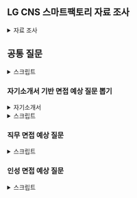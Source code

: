## LG CNS 스마트팩토리 자료 조사

<details>
<summary>자료 조사</summary>

스마트팩토리란?

- 공정의 전 과정을 정보통신기술로 통합해 사람과 기계를 연결하는 스마트한 공장
- IoT, 빅데이터 등을 활용해 효율성을 높인 지능형 공장
- 공장 자동화에서 한걸음 더 나아간 디지털 전환
- 제조업의 DX

스마트 팩토리 관련 담당 기술

- MES: 제조 실행 시스템
- RMS: 설비 레시피 관리 시스템
- SPC: 통계적 분석 방법으로 공정 관리

행동 방식

- 정직
- 공정한 대우
- 실력을 통한 정당한 경쟁
- 정도 경영

고객을 위한 가치창조

- 고객중시
- 실질적 가치 제공
- 혁신을 통한 창조

인간존중의 경영

- 창의, 자율
- 인간 중시
- 능력개발 및 발휘 극대화
- 성과주의

## 면접 기출(내 답변으로 바꿈)

### 인터넷에서 찾은 것

- 개발 말고 장단점은 무엇인가?
  - 장점은 소통을 좋아한다는 점입니다.
  - 팀 프로젝트를 진행하면서 회의를 일 2회 진행하고, 중요한 부분이 있어서 결정해야 할 때도 팀원들과 토의하여 결정하곤 합니다.
  - 그러자 다양한 관점에서 프로젝트를 진행할 수 있고, 낭비되는 자원 없이 자원을 활용할 수 있었습니다.
  - 단점은 원칙주의자라는 점입니다.
  - 팀에서 정해둔 규칙이나, 스스로 정한 규칙을 지키지 못하는 상황이 되면 답답함을 느낍니다.
  - 하지만 다른 사람에게 저만의 규칙을 강요하진 않고, 스스토 다른 사람에게는 규칙을 강요하지 말자는 규칙을 만들어서 지키고 있습니다.
- 가장 기억에 남는 프로젝트
  - 신한은행 해커톤에 참가하여 여행 결제 내역 관리 및 정산 시스템을 구축한 경험이 있는데, 해당 프로젝트가 가장 기억에 남습니다.
  - 짧은 시간 내에 프로젝트를 완성해야 하는 만큼 인력이 정말 중요했는데, 초기에 1명이 불참하게 되었습니다.
  - 그래서 제가 인프라와 백엔드를 혼자 맡았고, 특히 인프라의 경우 처음 해보는 분야라 굉장히 부담으로 다가왔습니다.
  - 그래도 Docker와 Jenkins를 활용하여 CI/CD 환경을 구축했고, 22개의 API를 개발하며 프로젝트를 완수했습니다.
- 우리 회사에서 하고싶은 일이 무엇인가?
  - 생산 현장에서 도메인 지식을 바탕으로 디지털 신기술과 제조 기술이 융합 된 지능화된 오퍼레이션을 구현하는 전문가
    - 이걸 활용해서 내용을 만들어보자
  - Factova를 의뢰받은 공장에 도입하고 구축하는 일을 수행하고 싶습니다.
  - 새로운 분야에 스마트팩토리를 구축하며 점차 Factova를 범용적인 스마트팩토리 솔루션으로 개발하고,
  - 다시 적용하는 선순환에 기여하고 싶습니다.
- 왜 스마트 팩토리가 하고 싶은가?
  - 다른 분야들도 정말 중요하지만, 제조의 경우 기업에서 연구 및 개발한 상품들이 소비자에게 전달되기 직전의 과정입니다.
  - 그 과정에서의 혁신, 그리고 DX는 기업의 매출에 직접적인 영향을 미친다고 생각했습니다.
  - 또한 Data 역량과 IT 역량을 지금까지 쌓아왔는데, 이를 활용해서 제조에 기여하는 직무가 스마트팩토리였기에 지원했습니다.
- LG CNS를 왜 선택했는가, 단순 기술력 때문인가?
  - 다양한 산업군에 스마트팩토리 솔루션을 제공하기 때문입니다.
  - 현대, 두산, 그리고 LG 계열사들에 Factova를 제공함으로써 얻은 인사이트를 기반으로
  - 추후 스마트팩토리 시장에서도 강세를 나타낼 것이라 생각했습니다.
- 공장 지능화 이런 것이 하고 싶단 말인가?
  - 공장 지능화, 제조 기술 개발, 버츄얼 팩토리 등 어떤 분야를 맡아도 상관없지만, 굳이 하나를 고르자면 공장 지능화에 관심이 있습니다.
  - 도메인 지식을 쌓고, 이를 기반으로 공장을 지능화하는 과정이 스마트팩토리 구축의 핵심이라고 생각해서 가장 관심이 있습니다.
- 기업이 기술력만 좋아서는 문제가 된다. 기업이 뭐하는 곳이라 생각하는가?
  - 기업은 소비자가 원하는 것을 제공하는 곳입니다.
- LG CNS 매출을 아는가? 기술력도 중요하지만 매출도 굉장히 중요한 부분을 차지한다. 알려주고 싶었다.
  - 5조 5천억이더라, 매출이익은 6천억이었음.
- Django MVC의 흐름을 이야기해보라.
  - https://velog.io/@khmin1017/Django-%EC%9E%A5%EA%B3%A0%EC%9D%98-MVTMVC-%ED%8C%A8%ED%84%B4
- 여기 전공자도 있고 비전공자도 있다. 직무와 연관해서 학기 중 인상 깊게 들었던 전공 3가지만 성적과 함께 말해보라
  - 데이터베이스 이론 및 실습
  - 경영정보시스템및실습
  - 실험적자료분석
- 스마트팩토리에 대해서 아는 대로 말해보세요.
- 대학교 프로젝트 중에서 가장 기억에 남는 게 무엇인가요?
- LG CNS가 제공했거나 현재 서비스 중인 시스템에 대해 아는 게 있나요?
- 왜 SI?
- B2B랑 B2C의 차이?

### 어없새 기출

자기소개 대충 함.

1. 전공이 기계공학인데 IT쪽으로 옮기게 된 계기가 무엇인가?

스스로 무언가 해낼 수 있다는 부분이 매력적이었다.
기계공학은 예를들어 자동차 이런건 혼자 못한다.
근데 파이썬으로 이것 저것 해볼 수 있는게 재밌었다.

1-1. 혼자서 할 수 있는 매력이 있다?

시작할 때는 그렇게 생각했는데
부캠 하다보니까 혼자서는 힘들긴 하더라.

1-2. 5명이서 부캠 해보면 역할이 있었을텐데 내 역할은 무엇인가?

그때 당시에는 다른 팀원들에 비해 IT 지식이 조금 부족한 것을 인지.
수학적 역량을 활용해 AI 모델링 부분에서 역할을 다함

1-3. 코딩은 어디서 배웠냐?

카투사에서 남는 시간에 파이썬 좀 하면서 시작함
실험 데이터 자동화, OCR 등 하면서 조금 practical하게 능력 키움
이후 부캠 참여

1-5. 코테 점수 좀 좋은데 잘본지 알고 있었냐? 너 점수 확인 가능함?

테케만 볼 수 있었는데, 일단 다 풀었다고 생각은 했다.

1. 프로젝트 중에 자랑스럽게 얘기할 수 있는것은? 상세하게 얘기해봐라.

메이플 코디 아이템 추천 프로젝트.

데이터 적제 ~ 유저 단까지 진행
백엔드, GCP를 이용한 데이터 적제, 파이토치를 이용한 AI 모델링 담담

2-1. 지원서나 방금 얘기한거 보면 AI에 관심 있어 보이는데 ERP는 어때? 뭐 알고있는거 없어?

솔직히 ERP가 뭔지 몰랐다. 아빠가 회사에서 하던 일? 그래서 찾아봄
AI쪽을 공부 한 이유가 자동화, 최적화를 잘 하기 위해서 시작했음
근데 ERP는 내가 보기엔 회사가 집이라면 전기를 공급해주는 일
사용자는 버튼 하나 딸깍 누르면 불 켜지는데, 이를 위한 밑작업을 하는 느낌?

이런 부분에서 자동화 해주는 부분이 프로그래밍을 처음 시작 했던 이유와 맞닿아 있어서 관심있어 지원했다.

1. 일 하다 보면 스트레스, 어려움 이런거 오잖아요. 한계상황에 부딪혔던 일, 극복 과정에 대해서 말해봐라

육체적 한계, 정신적 한계로 구분해서 대답했다.
육체적 한계 군대에서 12시간 근무할 때 힘들었는데 퇴근해서 게임하면서 풀었다.
정신적 한계 시험기간에 오랜 시간 공부할 때 힘든데 시험 점수 같은 가시적인 성과를 보면 좋았다.
그리고 끝나고 나면 친구들 만나서 놀면서 풀었다.

1. 장단점. 업무적인 얘기 말고, 스스로 생각하는 이런 부분이 장단점이다.

집중력이 좋은게 장점. 그래서 몰입 해서 잘할수 있음.
근데 이게 단점이기도 함. 나 멀티태스킹을 잘 못함.
학교 공부 이런거할땐 문제가안되는데 군대에서 행정 업무 여러개를 막 처리해야 할 때 조금 힘들었다.
원래 메모하는 습관이 없는데, 이 때를 계기로 메모를 시작하면서 극복해가는 과정에 있다.

1. 자소서, 학교생활 이런거 보면 노력, 준비 많이 했고 성과도 많이 냈다. 근데 사회 가보면 니 혼자 잘하면 되는게 아니다. 이런 프로젝트, 팀 이런거에서 내가 생각하는 방향하고 팀장, PM등 상위 관리자와의 이해 충돌을 어떻게 대처할 것인가?

내가 들어가면 신입. 웬만하면 내가 틀렸다라고 생각할 것 같다.
나보다 10년 20년 더 일하신 분들이 내가 맞다고 생각한 부분을 잘 못 생각했을리 없다고 생각한다.
만약 내가 나중에 그 자리가 되어서 지금 처럼 "나는 이게 맞는데 이게 왜 틀렸어!" 라고 생각하는 신입 보면 솔직히 좀 귀여울 것 같다.
근데 그렇게 기저를 깔고 심사숙고 해도 내가 뭘 잘못 생각했는지 모르겠으면 여쭤볼 것
제 생각은 ~~한데 어느 부분이 잘못되었는지 가르쳐주시면 감사하겠습니다.
이런 과정 자체가 성장하는 과정이라고 생각

1. 부트캠프에서 소규모 프로젝트 경험한거?
   > > ㅇㅇ함
   > > 시작부터 끝까지?
   > > ㅇㅇ
   > > 몇개월 정도?
   > > 각각의프로젝트는 1~2달, 총 부트캠프는 5달 정도

6-1. 프로젝트 해보면 납기가 중요한데, 제출 하려고 하는데 품질의 이슈가 생겨버림. 어떻게 할래? 납기 vs 품질?

저는 개인적으로 기한이 더 중요하다고 생각
기한은 애초에 약속된 사항
품질이 조금 떨어지더라도 제출 하고 충분한 설명을 해야한다.
실제로 프로젝트 마감 기한이 다가와서 터지는 경우가 꽤 잦았는데,
이럴때마다 밤을 새서라도 마감 기한을 맞추는게 중요하다 생각해서 밤을 자주샜다.

1. 전공하는 기계공학의 가장 큰 매력은?

나는 머리쓰는 보드게임 좋아하는데 이거랑 비슷하게
연쇄적으로 이거 > 저거 > 저거 > 짠!
하는 게 좋다.
이런 복잡한 과정을 설계하는 과정이 매력적이다.

7-1. 그럼에도 불구하고 LG CNS에 입사하게된 이유는?

기계공학은 너무 거대하다보니 내가 기여할 수 있는 부분이 너무 작다고 느낌
이에 반해 IT 는 내가 뭔가 더 주체적인 느낌이 들었다.

### 갓지환 기출

1. (프로젝트 질문)교내 졸업 요건 서비스를 개발하면서 몇명이서 수행했는지, 본인의 역할은?
2. (프로젝트 질문)갈등상황은 없었나요?
3. (프로젝트 질문)고객의 피드백을 통해 서비스를 지속적으로 개선했다고 했다. 예상치 못한 피드백이 있었나요?
4. (프로젝트 질문)학교에서 인정한 공식서비스인건가 아니면 알음알음 학우들에게 기억되며 사용되는 프로젝트인가요?
5. 네카라쿠배 같은 B2C 와 B2B의 차이점이 뭔가요? 그럼에도 불구하고 SI를 지원하신 이유가 뭔가요? LG CNS를 지원하신 이유가 뭔가요? (이어서 설명해야했음)
6. IT 서비스 기업보다는 최신 기술 스택이 아닐 수도 있다. 특정 기업의 서비스를 맡았는데 그 기업의 프로그램이 코볼과 같은 옛날 기술일 수 있다. 이런 기업의 서비스 개발 및 운영을 5년동안 맡았다고 해보자. 그러면 어떻게 할것인가요?
7. 저희 회사는 도메인 전문가가 있고, 기술 전문가가 있다. 어떤 전문가가 되고 싶나요?
8. 많은 사람들이 사용하는 영향력있는 서비스를 개발하고 싶다고 했는데, 5~10명정도 밖에 사용안하는 B2B 프로그램을 개발하는 업무를 맡게 되면 어떻게 할것인가요?
9. 자기소개서에 테스트 관련 내용을 좀 쓰셨는데, 만약 기간동안 예외 케이스에 대한 처리를 전혀 하지 못했어. 심지어 사용자 입력에 대한 예외처리도 안되있는데 바로 다음날이 오픈 납기일이야. 이러면 오픈 납기일을 늦출껀가요 아니면 일단 맞추고 개선할꺼에요?
10. 그러면 핵심기능과 부가기능 둘다 80프로정도 검증이 되어있는 서비스와 핵심기능 100 부가기능 20정도 검증이 된 서비스 중에 어느것이 나은것 같나요?
11. 보충하고 싶은 말이나 질문이 있나요?
12. 마지막 한마디 해주세요.

### 한진갓 기출

1. 자기소개 해봐라
2. 이어서 질문 - 이전에 대답을 SSAFY에서 공부하면서 적성에 맞다고 함. => 왜 적성에 맞다고 확신했냐?
3. 그럼 삼성 SDS는 안썻냐?
4. Yolo 약자가 뭐냐?
5. LG의 인재상중에 ~을 아느냐 들어봤느냐
6. 10년 후에는 어떻게 될거 같냐?
7. 품질 vs 일정?
8. 입사 후 고객의 가치를 높이는 업무에 어떻게 기여할 수 있을 것인가?
9. 지금 둘 다 개발 업무를 하고 있는데 혹시 유지 보수나 개발외 다른업무를 같이 개발과 병행한다면 어떻게 생각하냐 본인의 가치관과 맞냐?
10. 주도적으로 어려움을 해결한 사례?
11. 마지막으로 하고 싶은 말이나 보충하고 싶은 말이 있냐?
12. 보충할 때 프로젝트 얘기를 좀 했더니 추가 질문으로 yolo 모델에서 신호등은 자동으로 탐지했을 텐데 굳이 학습을 시킨 이유가 뭐냐?

</details>

## 공통 질문

<details>
<summary>스크립트</summary>

1.  1분 자기소개 해주세요

    1. 안녕하십니까, 스마트팩토리 지원자 정태완입니다.
    2. 저를 어떻게든 목표를 달성하는 사람 이라고 소개드리고자 합니다.
    3. 지금까지 진행한 4개의 프로젝트에서 팀에게 필요한 역할을 맡아 프로젝트를 완성시켰습니다.
    4. AI 프로젝트에서는 데이터 전처리 인력이 부족해서 3만개의 데이터를 수집하고 라벨링하여 모델을 구축했습니다.
    5. IT 프로젝트에서는 프론트엔드가 필요할 땐 Vue3를 활용한 프론트엔드를, 백엔드와 인프라가 필요할 땐 Django를 활용한 백엔드와 Docker, Jenkins를 활용한 CI/CD환경을 구축하며 프로젝트 완성에 기여했습니다.
    6. 다양한 산업군의 스마트팩토리를 구축하는 LG CNS에서도 프로젝트에 필요한 부분을 파악하고 채울 수 있는 인재가 되겠습니다.
    7. 감사합니다.

2.  마지막 질문이나 하고싶은 말은?
    1. LG CNS용
       1. 스마트팩토리 구축에는 사업 도메인에 대한 이해가 필수적이라고 생각합니다.
       2. 최근 LG CNS가 풍산과 협업하여 스마트팩토리를 구축한 것으로 알고 있는데, 해당 기업의 사업장에 파견을 나가는 등 도메인 지식을 쌓을 수 있는 기회가 있었는지 궁금합니다.
    2. LG CNS에서 원하는 것은 지금의 뛰어난 역량도 있겠지만, 입사 후 도메인 전문가로 성장하여 발휘하는 역량도 있을 것입니다.
    3. 어떻게는 목표를 달성하려는 집념을 기반으로 성장하여 LG CNS의 스마트팩토리 구축에 기여하겠습니다.

</details>

### 자기소개서 기반 면접 예상 질문 뽑기

<details>
<summary>자기소개서</summary>

[자기소개서](https://docs.google.com/document/d/1Qju1WA81XZZsnWYatsEdy45UTgEj4bHdwpSCjM7XxgA/edit?tab=t.0)

</details>

<details>
<summary>스크립트</summary>

1. 왜 LG CNS에 지원했는가?
   1. 현대자동차는 명실상부 대한민국 자동차 1위 기업입니다. 1위를 계속해서 수성하기 위해선 새로운 시도가 필요하고, 현대자동차의 새로운 시도는 스마트팩토리라고 생각했습니다. 그리고 생산기술개발 직무는 현대자동차에서 스마트팩토리 구축에 기여하는 직무이기에 지원하게 되었습니다.
2. 왜 스마트팩토리 직무에 지원했는가?
   1. AI, IT역량을 갖춰왔기에 스마트팩토리의 업무를 원활하게 수행할 수 있을 것이라 생각했습니다. 스마트팩토리 구축의 경우 ML/DL등의 기술을 활용하여 공정을 효율화하고, IT기술을 활용하여 앞선 기술을 활용하는데, 두가지 역량을 모두 갖춘 제가 스마트팩토리 부분에 기여할 수 있을 것이라 판단하여 지원하게 되었습니다.
3. 외국인 노동자분들과 일해봤다고 했는데, 자신만의 특별한 소통 방법이 있었는가?
   1. 먼저 다가가려는 태도가 중요했다고 생각합니다. 마침 일하고 있는 외국인 노동자분들 중 나이가 비슷한 분이 계셔서, 그분과 친하게 지내면서 이야기의 물꼬를 트기 시작했습니다. 그렇게 제가 소통하려는 의지를 보이자, 외국인 근로자 분들도 식사를 같이 하자고 하시기도 하고, 고민도 저에게 이야기하시는 등 원활한 관계를 형성할 수 있었습니다.
4. 입사 후 목표?
   1. ![LG_CNS_핵심인재](LG_CNS_핵심인재.png)
5. 한 학기를 휴학했는데 그때 뭐했냐
   1. 데이터 분석 부트캠프를 수료했습니다. 여러 프로젝트를 진행하며 데이터의 중요성, 팀 프로젝트에서의 소통의 중요성에 대해 알게 되었고, 그 당시에 배웠던 경험들을 최근 팀 프로젝트를 진행하면서 유의미하게 활용하기도 했습니다.
6. 왜 산업공학과에 진학하게 되었나요?
   1. 솔직히 말씀드리자면, 의도해서 진학하진 않았습니다. 제 학과의 경우 1학년 학점을 기반으로 2학년부터 전공을 선택하게 되는데, 학점이 좋지 않아서 선택할 수 있는 전공이 한정되어 있었고, 그중 산업공학과를 선택하게 되었습니다. 하지만 데이터 역량과 IT역량을 동시에 쌓을 수 있었던 학과이기에 운이 좋았다고 생각합니다.
7. 학점이 높은 편은 아니네요?
   1. 객관적으로 높은 편은 아니라 아쉽습니다. 대학교 초창기에 학점을 낮게 받으며 시작했던 부분이 큰 원인이라고 생각합니다. 그래도 꾸준히 학점을 올리고자 노력했고, 4학년에는 4점대 학점을 받으며 졸업할 수 있었습니다.
8. SQLD 자격증은 왜 취득했나요?
   1. 데이터를 다루는 업무에서 SQL역량은 필수적일 것이라 판단했습니다. 데이터베이스에서 자료를 가져오던지, 데이터베이스에 결과물을 INSERT하는 과정은 스마트팩토리 업무를 수행하기 위해 필수적이라 생각해서 SQLD를 취득하였습니다.
9. 결과가 중요한가요 과정이 중요한가요?
10. 둘 다 중요하지만 과정이 더 중요하다고 생각합니다. 프로젝트의 결과 뿐만 아니라 프로젝트의 진행 과정도 회사의 자산이며, 이 프로젝트는 추후 많은 프로젝트에서 참고 자료가 될 것입니다. 그 때 기존 프로젝트의 과정에서 문제가 있으면 해당 문제 때문에 참고 자료로써의 역할을 하지 못하며 프로젝트 전체의 가치가 훼손될 수 있으므로 장기적으로 바라본다면 과정이 결과보다 중요하다고 생각합니다.
11. 데이터의 수집, 가공 과정을 깊게 이해하겠다고 했는데, 차량 공정 지식이 없는 상태 아닌가요?
12. 맞습니다. 지금의 저는 차량 공정에 대해 잘 알지 못하는 상태입니다. 하지만 데이터 분석 기법을 무리없이 활용할 수 있고, 데이터의 가치를 이끌어내기 위해선 수집, 가공 과정을 알아야 한다는 것을 납득한 상태입니다. 학습의 필요성을 느끼고 있는 저이기에, 빠르게 부족한 부분을 채우고 성장할 수 있을 것이라 생각합니다.
13. 왜 개발자로 진로를 선택했나요?
    1. 코드를 활용하여 작은 부분부터 결과물을 쌓아올리는 과정이 흥미로웠습니다. 또한 실력이 늘어가는 것이 결과물로 보이고, 빠르게 체감할 수 있다는 점이 매력적이었습니다..
14. 회사에 들어와서는 어떤 일을 하고싶나요?
    1. ML/DL을 활용하여 지능화 스마트 팩토리를 구축하는 과정에 일조하고 싶습니다. 스마트 팩토리에서 여러 ML/DL기술을 사용하는데 그 과정에서 제가 일조할 수 있을 것이라 생각합니다. 또한 스마트 팩토리는 아직 완성된 상태가 아닌, 점차 발전하고 있는 분야이기에 변화하는 부분이 많을 것인데, 학습 역량을 가진 저로써는 변화하는 과정에서 빠르게 할 수 있는 일을 찾아내고 처리할 수 있을 것이라 생각해서 앞서 말씀드렸듯 스마트 팩토리 관련 업무를 하고 싶습니다.

</details>

### 직무 면접 예상 질문

<details>
<summary>스크립트</summary>
1. 왜 이 직무를 선택했는가?
   1. 지금까지 데이터와 IT역량을 길러왔는데, 이 두가지 역량을 동시에 필요로 하는 직무가 생산기술개발이기에 이 직무를 선택했습니다. 제가 가진 두가지 역량을 동시에 활용하며 회사에 기여할 수 있을 것이라 생각했습니다.
2. 이력서에 적힌 내용이 회사와 직무를 선택하는 것에 어떤 영향을 주었는가?
   1. 데이터 분석 역량과 IT역량을 가지고 있다는 점이 생산기술개발 직무를 선택하도록 만들었습니다. 스마트팩토리 구축에 데이터 역량과 IT역랑이 활용되기도 하고, 제조부문의 전문가와 IT/SW 전문가가 함께 협업하는 조직이라는 소개가 산업공학을 전공하며 IT역량을 기르고 있는 저에게 잘 맞는다고 생각했습니다.
3. 이 직무를 잘하기 위해 필요한 스킬이나 태도는 뭐가 있을까?
   1. 새로운 것을 배우고 빠르게 활용하는 학습 역량이 필요할 것입니다. 지금까지 쌓아온 역량과 다소 다른 업무를 맡을 수도 있고, 스마트 팩토리의 특성상 새로운 기술을 학습해야 할 수도 있는데 빠르게 역량을 확장해나가며 업무를 진행할 수 있는 학습 역량이 필요하다고 생각했습니다.
   2. 태도로는 소통하려는 자세가 필요할 것입니다. 스마트 팩토리 업무의 특성상 다른 부서와 협력하거나 논의해야 하는 일이 많은데, 그 과정에서 소통하려는 태도가 있어야 업무를 원활하게 수행할 수 있고 불필요한 자원 낭비를 줄일 수 있을 것입니다. 특히 제조 과정 전체를 혁신하는 스마트팩토리의 특성상 소통 역량은 더욱 중요할 것입니다.
4. 자신만의 경쟁력을 말해보라
   1. 학습 역량이라고 생각합니다. 싸피 과정을 진행하며 학습 역량이 제 경쟁력이라는 점을 더욱 느낄 수 있었는데, 같은 조건에서 시작했음에도 불구하고 내부 평가 상위 2%, 학습 성적 1위, 프로젝트 우수상 등을 수상하며 스스로의 학습 역량을 증명할 수 있었습니다.
5. 지원분야에서 일을 잘할 수 있겠는가
   1. 잘 할 수 있을 것이라 생각합니다. 대기업에 입사하는 경우 지금까지 배우거나 쌓아왔던 역량과 다른 업무를 하게 되서 업무에 적응하지 못하는 사람들이 많다고 들었는데, 새롭게 뭔가를 배우는 것이 장점이라고 생각하는 저에게 그러한 상황은 오히려 반길만한 상황이라고 생각하고, 그렇기에 일을 잘 할 수 있을 것이라 생각합니다.
6. 지원분야에 자신의 강점은 무엇인가
   1. 제 강점은 실행력이라고 생각합니다. 데이터 분석을 하다 보면 대부분 답이 정해지지 않은 문제에 대한 유추를 하게 되는데, 그럴 때 해결 방법이 바로 떠오르지 않아 막막함을 느낄 때도 있습니다. 그 때 멈춰서지 않고 터무니없는 아이디어라도 일단 실천해보며 길을 조금씩 찾아나갈 수 있도록 일단 해보는 것이 저의 장점이라고 생각합니다.
7. 자기개발 노력을 말해보라
   1. 2024년 들어서는 싸피 과정을 진행하며 IT역량을 길렀고 싸피 과정 이외에도 알고리즘 스터디를 운영하며 알고리즘 역량을 길렀습니다. 싸피에서 시행하는 정기 평가에서 모두 우수한 성적을 거뒀고, 학우들과 협업하며 소통 역량 및 협업 역량을 기르기 위해 노력했습니다.
8.  본인이 지원한 직무에서 중요한점
    1. 데이터 분석 능력, 그리고 소통 능력이라고 생각합니다. 스마트팩토리 지향하는 바가 데이터 기반 digital transformation이므로 데이터 역량은 당연하고, 스마트팩토리의 특성상 다른 부서와 소통해야하는 일이 많을텐데, 이에 소통능력이 중요하게 작용할 것이라 생각합니다.
9.  지원 분야 관련 경험은?
    1. 데이터 분석 프로젝트를 진행한 경험이 있습니다. 장애인 택시 관련 프로젝트를 진행할 때는 RandomForestRegressor를 활용하여 장애인 택시 대기 시간 예측 모델을 구축했고, 인스타그램 검색 결과 필터링 프로젝트를 진행할 땐 EfficientNet 모델을 활용하여 객체를 검출하는 모델을 구축했습니다.
10. LSTM 모델에 대해 설명해달라
11. 다른 지원자들에 비해 본인의 차별성을 어필한다면 어떤 것이 있겠는가?
12. 졸업 후에 무엇을 했는지?(공백기 질문)
    1. 지난 8월에 졸업 후, 6개월간은 취업 준비에 매진했습니다. 자격증도 취득하고, 저라는 사람에 대해 어떻게 소개해야 하는지 연습도 하고 이를 위해 스스로에 대해 생각하는 시간을 많이 가졌습니다. 24년 들어서는 싸피 과정을 수료하며 IT역량을 기르기 위해 노력했습니다.
13. 가장 인상깊었던 프로젝트 경험을 소개해보라
    1. 인스타그램 검색 필터링 프로젝트를 소개드리겠습니다. 해당 프로젝트는 미국에서 청소년들이 정보 검색을 위해 인스타그램을 많이 활용하고, 우리나라에서도 그런 경향성이 커지고 있다는 기사를 보고 시작하게 되었습니다. 인스타그램 게시물의 첫번째 사진, 즉 썸네일을 기반으로 검색어와 연관된 물체가 존재하면 좋은 정보라고 판단했고, 8개의 라벨을 만들어서 인스타그램에 존재하는 사진 수집하고 15000개의 사진을 직접 라벨링했습니다. 또한 모든 검색어를 고려할 순 없었기에 인기 해시태그를 기준으로 100개를 선정했고, 해당 해시태그들을 정리하여 그에 맞는 라벨을 만들고 라벨링 했습니다. 카페, 헬스장 등의 해시태그가 선정되었고, EfficientNet 모델을 활용하여 사진 내의 객체를 검출했습니다. 결과적으로 각 라벨을 기준으로는 90%이상의 정확도를, 멀티 라벨의 경우 75%의 정확도를 보이는 모델을 구축하여 성공적으로 마무리할 수 있었습니다.
14. 이 자리에 오기 위해서 무엇을 준비했는가?
15. 인상 깊게 들은 과목은 무엇인가?
17. 창의력을 발휘한 경험/ 개선해본 경험을 말해보라
18. 리더 경험있는가
19. 본인만의 창의적인 경험은?
20. 도전적인 경험은?
21. 꼼꼼함을 보일 수 있는 사례는?
22. 프로젝트를 하면서 힘들었던 경험과 어떻게 해결했는지
23. 리더십이란 무엇인가
24. 이것도 하고 싶고 저것도 하고 싶어서 한 가지를 포기한 적이 있나요?
25. 본인이 가장 흥미롭게 들었던 수업은 무엇이었고 그 이유는 무엇인가?
26. 주변 사람들이 말하는 자신의 단점은?
27. 휴학기간 동안 무엇을 했는가?
    1. 부트캠프를 수료했습니다. 학교에서 데이터 분석에 관해 배우는 것도 좋지만, 학교 외에서는 어떤 내용을 배우는지 궁금했고, 기초도 다지고 프로젝트 진행 경험도 쌓고 싶어서 진행하게 되었습니다.결과적으로 모두가 열심히 하는 팀 프로젝트도 진행해보고, 부족한 부분도 채울 수 있었습니다.
28. 리더형인가요 팔로워형인가요?
    리더형이라고 생각합니다.

</details>

### 인성 면접 예상 질문

<details>
<summary>스크립트</summary>

1. 친구들이 나를 위해서 희생했던 경험
   1. 취직한 친구들이 부담주지 않고 돈을 덜 쓰게 만드는 경험이 있습니다. 제가 빚지는 것을 워낙 싫어하는 사람인데, 친구들이 그걸 알기에 몰래몰래 돈을 낸다던지, 차례를 정해서 돈을 내자고 하고 제 차례가 되면 말을 꺼내지 않는 경우가 몇번 있었습니다.
2. 목표를 세우고, 그 목표를 위해 전념했던 경험이 있나?, 어려움을 극복하고 최선의 결과물을 만들어 낸 사례, 주위 사람들과 협력하여 원하는 목표를 달성하거나, 어려운 위기를 극복한 사례
   1. 인스타그램 검색 결과 필터링 프로젝트를 진행할 때의 사례로 설명드리겠습니다. 해당 프로젝트를 진행하기 위해서는 데이터를 라벨링하는 작업이 필요했습니다. 라벨링에 시간을 많이 투자해야했고, 팀원들은 다소 꺼려하는 눈치였습니다. 저는 주제가 굉장히 마음에 들었기에 팀원들을 설득하여 일주일간 15000개의 이미지를 라벨링하였고, 해당 데이터를 바탕으로 프로젝트를 성공적으로 마무리할 수 있었습니다.
3. 리더나 팔로워로 함께 하는 과정에서 본인의 역할이나 노력이 무엇인가
   1. 저는 보통 팔로워로 팀 프로젝트에 참여하고, 그 과정에서 소통을 이끌어내는 역할을 맡았습니다. 팀 프로젝트에서 소통이 부족할 때 자원 낭비가 심하다는 것을 잘 알고 있었기에 최대한 소통을 많이 해서 팀 전체의 상황을 파악하고 팀원들에게 일을 배분하는 역할 또한 수행했습니다.
4. 팀 내의 갈등을 해결하기 위해 노력했던 경험이 있는가
   1. 학부 마지막 프로젝트를 진행할 때, 저를 포함한 4명의 팀원 중 2명의 팀원이 자주 연락두절되는 경우가 빈번했습니다. 그래서 그 2명에 대한 불만이 굉장히 컷었고, 이대로 프로젝트가 진행되다가는 불필요한 자원 낭비 및 감정 소모가 심해질 것이 명백했습니다. 결국 온라인으로 진행되던 프로젝트 팀원들을 현실에 불러모아 3시간가량 이야기를 나눴고, 상황이 완화된 후 보다 원활하게 팀 프로젝트를 진행할 수 있었습니다.
5. 거절하기 어려운 사람으로부터 다소 비윤리적인 부탁을 받았던 경험에 대해 말해달라
   1. 유감스럽게도 아직 그러한 경험은 없습니다. 하지만 만약 비윤리적인 부탁을 받는다면, 이렇게 되물을 것 같습니다. 지금 제가 들은 내용은 제가 이해하기로는 다소 모호하여 스스로 오해의 여지가 있다는 생각이 듭니다. 혹시 풀어서 다시 이야기해주실 수 있을까요? 라고 되묻겠습니다. 그럼에도 불구하고 비윤리적이라는 생각이 든다면, 그때는 제가 비윤리적이라고 느낀 부분을 말씀드리고 거절하겠습니다.
6. 상이한 가치가 충돌할 때 어떤 선택과 행동을 했으며, 경험을 통해 어떻게 성장할 수 있었는가
   1. 프로젝트를 진행할 때, 완성도를 높이느나, 혹은 새로운 기능을 추가하느냐로 의견이 충돌한 경험이 있습니다. 둘 다 프로젝트를 위해 필요한 작업이었기에 많은 고민을 했으나, 결국 업무를 최대한 세세하게 나누어서 시간이 오래 걸리는 업무들을 우선 진행하고, 남는 인원을 두가지 파트에 적절히 배분하는 방식으로 일이 중간에 중단되어 투자한 자원이 쓸모없어지는 일을 방지하려고 했습니다.
7. 내 핵심 역량은 무엇인가?
   1. 소통과 학습 역량이라고 생각합니다. DS부문의 데이터를 담당하는 혁신센터의 특성상 소통이 업무와 시너지를 일으킬 수 있을 것이고, 아직 변화하는 중인 데이터 센터, 혹은 스마트 팩토리에서도 새롭게 역량을 길러 회사에 기여하는 것에 학습 역량이 일조할 수 있을 것입니다.
8. 그렇다면 그 근거는 무엇이고, 경험은 어떤 부분이 있는가?
   1. 대부분의 팀 프로젝트에서 업무를 배분하고, 주도하는 일을 맡았었습니다. 이를 위해서는 각각의 업무를 진행하는 사람들과 소통하는 일이 필수였고, 제가 자진해서 이러한 역할을 맡는 것이 아니라 사람들이 자연스럽게 역할을 맡겼다는 점에서 소통 역량이 있음을 증명할 수 있겠습니다.
   2. 학습 역량으로는 최근까지 진행하고 있는 싸피 과정으로 설명드릴 수 있을 것 같습니다. 지금까지 데이터 분석을 진행했고, 싸피에서는 장고와 vue와 같은 웹 프레임워크를 배웠습니다. 코딩 역량이 필요하긴 하지만 다소 다른 영역이었음에도 불구하고 우수한 성적을 받으며 정기 평가에서 모두 상위 5%에 이르는 쾌거를 이룰 수 있었습니다. 이와 같은 경험으로 학습 역량을 증명할 수 있겠습니다.
9. 회사에 어떤 기대를 가지고 있는가?
   1. 아무리 뛰어난 역량을 가진 신입이라도 자신의 최대 역량을 꽃피우는 것에는 충분한 시간이 필요할 수 있습니다. 회사가 사람에게 충분한 시간을 줄 수 있으면 좋겠다는 기대를 가지고 있습니다.
10. 회사는 나에게, 나는 회사와 어떤 부분을 주고받을 수 있는가?
    1. 성취감을 받고,
11. 회사에서 나는 어떤 모습이 되기를 바라는가
    1. 신뢰할 수 있는 사람이 되기를 바랍니다. 신뢰라는 것은 단순히 일을 잘한다, 정직하다라는 한가지 부분에서 얻을 수 있는 것이 아닙니다. 다양한 부분에서 상대에게 믿음을 줘야, 상대가 자연스럽게 믿을 수 있어야 얻을 수 있는 것이라 생각합니다. 그래서 신뢰할 수 있는 사람이 되고 싶습니다. 업무뿐만 아니라 다른 부분에서도 뛰어난 사람이 되고싶습니다.
12. 지원한 분야가 본인하고 잘 안 맞으면 어떻게 할 것인가?
13. 자신만의 스트레스 해소법을 말해보라
    1. 운동을 다니고 있습니다. 헬스장에서 무거운 무게를 들어올리면서 잡념들이나, 스트레스때문에 왜곡된 생각들을 정리하는 시간을 가집니다. 그렇게 시간을 보내면, 어느 순간 스트레스가 다 사라졌다는 것을 알 수 있고, 이를 최대한 자주 하면서 스트레스를 관리하고 있습니다.
14. 회사에서 중요하다고 생각하는 가치는?
15. 자신의 단점 3가지는?
16. 힘들 때 누구에게 조언을 받나?
    1. 제가 배울만한 점이 많은 사람에게 조언을 받습니다. 현재로써는 싸피 과정을 수행하며 만난 동료들에게 조언을 구하고 있습니다. 보통 조언을 구하는 것이 어려워서 잘 구하지 않는데, 최근에 그런 저에게도 손을 내밀어 준 사람이 있어서 그 사람에게는 염치없지만 조금 더 조언을 구하고 있습니다.
17. 친구를 사귈 때 가장 중요하게 생각하는 부분은? 갈등 경험이 있다면 어떻게 풀어갔는가?
18. 팀 활동을 하면서 힘든 일이 생긴다면 어떻게 할것인가
19. 개인의 비전은 무엇인가?
20. 본인의 장점, 단점
21. 좋아하는 일과 잘하는 일 중에 어느 것을 직업으로 하는게 좋다고 생각하는가?
22. 본인이 생각하는 창의성이란?
23. 꼼꼼함을 설명할 수 있는 사례를 말해보아라
24. 팀 활동을 하면서 힘든 일이 생긴다면 어떻게 하겠는가?
25. 개인의 이익과 윤리 사이에서 무엇을 중시하는지
    1. 윤리를 중요시합니다. 윤리를 포기하고 얻은 개인의 이익을 떳떳하게 쓸 자신이 없습니다. 또한 저라는 사람은 제 주위 사람과도 연관되어 있다고 생각합니다. 제가 윤리를 저버리는 사람이 되면, 제 주위 사람들은 윤리를 저버리는 사람의 지인이 되는 것입니다. 그러한 상황을 원하지 않기에, 이익이 없더라도 윤리는 저버리지 않겠습니다.
26. 10년 뒤 본인의 모습은 어떠한가?
    1. 2~3년간은 저의 경쟁력을 기르기 위해 최선을 다하겠습니다. 선배님들의 노하우를 습득하고, 제 부족한 부분을 채우겠습니다. 제가 할 수 있는 일을 찾아서 작은 일부터 익숙해지겠습니다. 그 후로는 배운 내용을 적용하여 아이디어를 내겠습니다. 어떤 부분을 개선하면 좋을지, 그 과정에서 어떤 부서의 협력이 필요한지 배운 내용을 바탕으로 건의하며 제 업무를 수행하겠습니다. 6년차부터는 중간관리자로써 제 업무뿐만 아니라 쌓은 역량을 기반으로 후배님들을 도와드리고, 프로세스 혁신 관련 프로젝트를 진행하며 변화를 이끌어가겠습니다.
27. 상사와의 갈등이 있다면 어떻게 할 것인가
    1. 저는 어떤 갈등이든 양측의 잘못이 다 있다고 생각하는 사람입니다. 즉, 늘 저에게도 잘못이 있다는 뜻이며, 제 잘못이 어떤 부분인지, 그로 인해 상사가 어떤 생각을 하게 되었는지 고려하겠습니다. 정리가 되면, 대화를 요청하고 사과의 말씀을 드리며 이야기를 풀어나가겠습니다.
28. 이 면접에서 떨어지면 어떨 것 같나?
    1. 스스로 아쉬운 부분도 있지만, 미안하다는 감정이 들 것 같습니다. 면접을 위해 물심양면 도와준 동료들에게 좋은 성과로 갚고싶다는 마음이 이번 면접을 더 열심히 준비하도록 만들었는데, 떨어진다면 그 동료들에게 미안하다는 생각이 들 것 같습니다.
29. 면접 끝나고의 계획은?
    1. 일단 면접 복기를 하겠습니다. 어떤 부분이 아쉬웠고, 다음엔 어떤 부분을 보완할 것이며, 어떤 부분은 괜찮았는지, 면접관분들의 의도를 놓친 답변이 있는지 복기하겠습니다. 그 후론 보완해야 하는 부분을 위해 계획을 세우고, 다음 시즌을 노리겠습니다.
30. 삼성전자 외에 지원한 기업이 있나?
    1. 스마트 팩토리 솔루션 제공 기업인 코오롱베니트, 현대 제철, 그리고 증권사나 금융사에 지원했었습니다. 스마트팩토리 업무를 원활히 수행할 수 있을 것이라 생각해 코오롱 베니트에 지원했고, 많은 데이터를 다루고 가치를 창출하는 업무가 하고싶었기에 증권사, 금융사에 지원했습니다.
31. 존경하는 인물이 한 명언은? 그 명언이 끼친 영향은?
    1. 나는 중량을 들어올린다, 고로 테라피는 내게 필요 없다는 명언이 있습니다. 저도 스트레스를 받을 때 운동을 하며 스트레스를 해소하고 마음을 정리하곤 합니다. 덕분에 일상적으로 받는 스트레스가 쌓이는 일이 거의 없으며, 그로 인해 스트레스라는 요소가 저의 의사결정이나 다른 사람에게 보여지는 저의 모습에 영향을 준 적이 거의 없었습니다.
32. 아래 사람을 어떻게 다뤄야 회사의 생산성이 높아지는가
    1. 상황을 단편적으로 보기보단 포괄적으로 볼 수 있게 만들어야 합니다. 자신이 어떤 업무를 하고 있는지는 물론이고, 자신이 한 일이 어떤 프로젝트의 일부이며, 회사는 그 프로젝트로 뭘 이루려고 하는지 생각하게 만들어야 생산성이 높아질 것이라 생각합니다.
33. 회사 수익과 사회 공헌 중 무엇이 더 중요한가?
    1. 회사 수익이 더 중요하다고 생각합니다. 사회 공헌 또한 중요하지만, 회사의 목적은 이윤 창출이며, 사회 공헌은 중요도로 따지면 이윤 창출의 뒤에 있다고 생각합니다.
34. 대기업이 책임 지어야하는 사회적 책임에는 어떤 것 들이 있는지 말해보세요
    1. 정직한 세금 납부와 최소한 회사를 위해 일하는 근로자들의 복지에는 책임이 있다고 생각합니다. 또한, 취약계층에 대한 지원 또한 있어야 할 것입니다.
35. 우리회사 인재상이 무엇인지 아는가?
    1. 열정, 창의혁신, 도덕성입니다.
36. 지원한 분야와 회사에서 배정된 직무가 잘 맞지 않으면 어떻게 할 것인가?
    1. 일단 배정된 직무에서 최선을 다 하겠습니다. 물론 맞지 않는 직무라고 생각이 드는 시기이라면, 개선의 의지 또한 가져야 할 것입니다. 삼성전자의 경우 5년마다 있는 직무FA라는 기회가 있으므로, 해당 기회를 잡기 위해서 희망 업무에 대한 공부는 물론 현재 업무에 대한 최선을 다 해야 할 것입니다.
37. 상사가 부당하거나 불법한 지시를 내린다면 어떻게 할 것 인가
    1. 우선, 근거 자료를 더 찾아보겠습니다. 부당하거나 불법적인 지시라고 확신하게 된다면, 해당 근거 자료를 가져가서 말씀드리겠습니다. 해당 부분이 기업의 방향에 맞지 않는 것 같아서 관련 자료를 찾아봤다, 그러다 보니 내리신 지시는 부당하거나 불법한 지시라고 생각이 든다, 해당 부분에 대해 인지하고 계신지, 혹은 제가 찾은 부분에서 틀린 부분이 있는지 여쭤보고 싶다, 고 말씀드리겠습니다. 저는 신입사원이고, 시야가 상사보다 좁을 수 밖에 없기 때문에 스스로 틀릴 수 있다는 가능성을 항상 염두에 두고 대화를 시도하겠습니다.
38. 같이 일하고 싶지 않은 유형은 어떤 유형인가?
    1. 소통하려고 하지 않는 사람이 제일 힘들 것 같습니다. 하나의 부서는 하나의 팀이고, 팀이라면 같은 목표를 달성하기 위해 협업해야 하는데, 소통의 과정 없이 자신의 방향을 따라오라고 강요받는듯한 느낌을 받는다면 일하기 힘들지 않을까 싶습니다.

</details>

